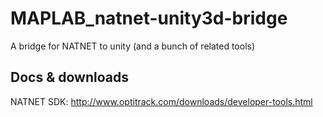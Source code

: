 # MAPLAB_natnet-unity3d-bridge
A bridge for NATNET to unity (and a bunch of related tools)

Docs & downloads
-----

NATNET SDK:
http://www.optitrack.com/downloads/developer-tools.html
